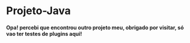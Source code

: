 # Projeto-Java

<h4>Opa! percebi que encontrou outro projeto meu, obrigado por visitar, só vao ter testes de plugins aqui!
